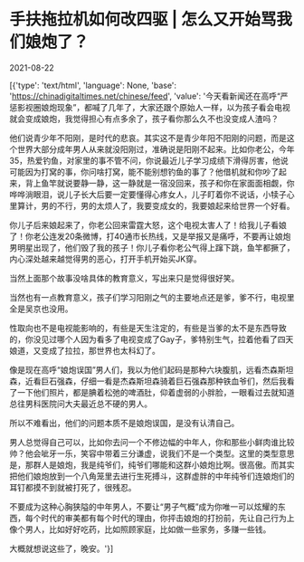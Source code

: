 # 手扶拖拉机如何改四驱 | 怎么又开始骂我们娘炮了？

2021-08-22

[{'type': 'text/html', 'language': None, 'base': 'https://chinadigitaltimes.net/chinese/feed', 'value': '今天看新闻还在高呼“严惩影视圈娘炮现象”，都喊了几年了，大家还跟个原始人一样，以为孩子看会电视就会变成娘炮，我觉得担心有点多余了，孩子看你那么久不也没变成人渣吗？

他们说青少年不阳刚，是时代的悲哀。其实这不是青少年阳不阳刚的问题，而是这个世界大部分成年男人从来就没阳刚过，准确说是阳刚不起来。比如你老公，今年35，热爱钓鱼，对家里的事不管不问，你说最近儿子学习成绩下滑得厉害，他说可能因为打窝的事，你问啥打窝，能不能别想钓鱼的事了？他借机就和你吵了起来，背上鱼竿就说要静一静，这一静就是一宿没回来，孩子和你在家面面相觑，你哗哗淌眼泪，说儿子长大后要一定要懂得心疼女人，儿子盯着你不说话，小犊子心里算计，男的不行，男的太烦人了，我要变成女的，我要娘起来给世界一个好看。

你儿子后来娘起来了，你老公回来雷霆大怒，这个电视太害人了！给我儿子看娘了！你老公连发20条微博，打40通市长热线，又是举报又是痛呼，不要再让娘炮男明星出现了，他们毁了我的孩子！你儿子看你老公气得上蹿下跳，鱼竿都撅了，内心深处越来越觉得男的恶心，打开手机开始买JK穿。

当然上面那个故事没啥具体的教育意义，写出来只是觉得很好笑。

当然也有一点教育意义，孩子们学习阳刚之气的主要地点还是爹，爹不行，电视里全是吴京也没用。

性取向也不是电视能影响的，有些是天生注定的，有些是当爹的太不是东西导致的，你没见过哪个人因为看多了电视变成了Gay子，爹特别生气，拉着他看了四天娘道，又变成了拉拉，那世界也太科幻了。

像是现在高呼“娘炮误国”男人们，我以为他们起码是那种六块腹肌，远看杰森斯坦森，近看巨石强森，仔细一看是杰森斯坦森骑着巨石强森那种铁血爷们，然后我看了一下他们照片，都是腆着松弛的啤酒肚，仰着虚弱的小胖脸，一眼看过去就知道总往男科医院问大夫最近总不硬的男人。

所以不难看出，他们的问题本质不是娘炮误国，是没有认清自己。

男人总觉得自己可以，比如你去问一个不修边幅的中年人，你和那些小鲜肉谁比较帅？他会呲牙一乐，笑容中带着三分谦虚，说我们不是一个类型。这里的类型意思是，那群人是娘炮，我是纯爷们，纯爷们哪能和这群小娘炮比啊。很高傲。而其实把他们娘炮放到一个八角笼里去进行生死搏斗，这群虚胖的中年纯爷们连娘炮们的耳钉都摸不到就被打死了，很残忍。

不要成为这种心胸狭隘的中年男人，不要让“男子气概”成为你唯一可以炫耀的东西，每个时代的审美都有每个时代的理由，你抨击娘炮的打扮前，先让自己行为上像个男人，比如好好吃药，比如照顾家庭，比如做一些家务，多赚一些钱。

大概就想说这些了，晚安。'}]